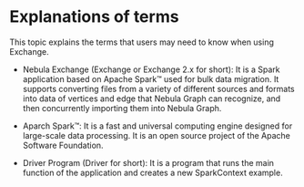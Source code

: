 # Explanations of terms

This topic explains the terms that users may need to know when using Exchange.

- Nebula Exchange (Exchange or Exchange 2.x for short): It is a Spark application based on Apache Spark&trade; used for bulk data migration. It supports converting files from a variety of different sources and formats into data of vertices and edge that Nebula Graph can recognize, and then concurrently importing them into Nebula Graph.

- Aparch Spark&trade;: It is a fast and universal computing engine designed for large-scale data processing. It is an open source project of the Apache Software Foundation.

- Driver Program (Driver for short): It is a program that runs the main function of the application and creates a new SparkContext example.
